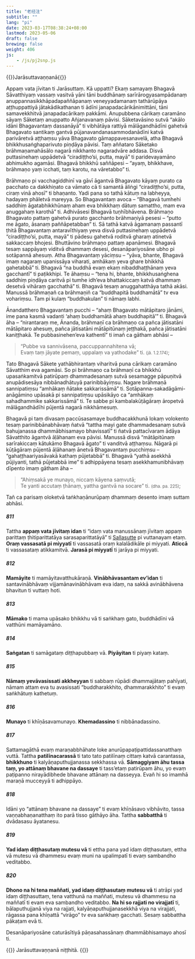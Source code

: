 ```yaml
---
title: "老经注"
subtitle: ""
lang: "pi"
date: 2023-03-17T08:38:24+08:00
lastmod: 2023-05-06
draft: false
brewing: false
weight: 406
js:
    - /js/pj2snp.js
---
```


{{<subtitle>}}Jarāsuttavaṇṇanā{{</subtitle>}}

Appaṃ vata jīvitan ti Jarāsuttaṃ. Kā uppatti? Ekaṃ samayaṃ Bhagavā Sāvatthiyaṃ vassaṃ vasitvā yāni tāni buddhānaṃ sarīrārogyasampādanaṃ anuppannasikkhāpadapaññāpanaṃ veneyyadamanaṃ tathārūpāya aṭṭhuppattiyā jātakādikathanan ti ādīni janapadacārikānimittāni, tāni samavekkhitvā janapadacārikaṃ pakkāmi. Anupubbena cārikaṃ caramāno sāyaṃ Sāketaṃ anuppatto Añjanavanaṃ pāvisi. Sāketavāsino sutvā “akālo idāni Bhagavantaṃ dassanāyā” ti vibhātāya rattiyā mālāgandhādīni gahetvā Bhagavato santikaṃ gantvā pūjanavandanasammodanādīni katvā parivāretvā aṭṭhaṃsu yāva Bhagavato gāmappavesanavelā, atha Bhagavā bhikkhusaṅghaparivuto piṇḍāya pāvisi. Taṃ aññataro Sāketako brāhmaṇamahāsālo nagarā nikkhanto nagaradvāre addasa. Disvā puttasinehaṃ uppādetvā “ciradiṭṭho’si, putta, mayā” ti paridevayamāno abhimukho agamāsi. Bhagavā bhikkhū saññāpesi – “ayaṃ, bhikkhave, brāhmaṇo yaṃ icchati, taṃ karotu, na vāretabbo” ti.

Brāhmaṇo pi vacchagiddhinī va gāvī āgantvā Bhagavato kāyaṃ purato ca pacchato ca dakkhiṇato ca vāmato cā ti samantā āliṅgi “ciradiṭṭho’si, putta, ciraṃ vinā ahosī” ti bhaṇanto. Yadi pana so tathā kātuṃ na labheyya, hadayaṃ phāletvā mareyya. So Bhagavantaṃ avoca – “Bhagavā tumhehi saddhiṃ āgatabhikkhūnaṃ aham eva bhikkhaṃ dātuṃ samattho, mam eva anuggahaṃ karothā” ti. Adhivāsesi Bhagavā tuṇhībhāvena. Brāhmaṇo Bhagavato pattaṃ gahetvā purato gacchanto brāhmaṇiyā pesesi – “putto me āgato, āsanaṃ paññāpetabban” ti. Sā tathā katvā āgamanaṃ passantī ṭhitā Bhagavantaṃ antaravīthiyaṃ yeva disvā puttasinehaṃ uppādetvā “ciradiṭṭho’si, putta, mayā” ti pādesu gahetvā roditvā gharaṃ atinetvā sakkaccaṃ bhojesi. Bhuttāvino brāhmaṇo pattaṃ apanāmesi. Bhagavā tesaṃ sappāyaṃ viditvā dhammaṃ desesi, desanāpariyosāne ubho pi sotāpannā ahesuṃ. Atha Bhagavantaṃ yāciṃsu – “yāva, bhante, Bhagavā imaṃ nagaraṃ upanissāya viharati, amhākaṃ yeva ghare bhikkhā gahetabbā” ti. Bhagavā “na buddhā evaṃ ekaṃ nibaddhaṭṭhānaṃ yeva gacchantī” ti paṭikkhipi. Te āhaṃsu – “tena hi, bhante, bhikkhusaṅghena saddhiṃ piṇḍāya caritvā pi tumhe idh’eva bhattakiccaṃ katvā dhammaṃ desetvā vihāraṃ gacchathā” ti. Bhagavā tesaṃ anuggahatthāya tathā akāsi. Manussā brāhmaṇañ ca brāhmaṇiñ ca “buddhapitā buddhamātā” tv eva vohariṃsu. Tam pi kulaṃ “buddhakulan” ti nāmaṃ labhi.

Ānandatthero Bhagavantaṃ pucchi – “ahaṃ Bhagavato mātāpitaro jānāmi, ime pana kasmā vadanti ‘ahaṃ buddhamātā ahaṃ buddhapitā’” ti. Bhagavā āha – “nirantaraṃ me, Ānanda, brāhmaṇī ca brāhmaṇo ca pañca jātisatāni mātāpitaro ahesuṃ, pañca jātisatāni mātāpitūnaṃ jeṭṭhakā, pañca jātisatāni kaniṭṭhakā. Te pubbasinehen’eva kathentī” ti imañ ca gātham abhāsi –

> “Pubbe va sannivāsena, paccuppannahitena vā;  
> Evaṃ taṃ jāyate pemaṃ, uppalaṃ va yathodake” ti. <small>(jā. 1.2.174)</small>;

Tato Bhagavā Sākete yathābhirantaṃ viharitvā puna cārikaṃ caramāno Sāvatthim eva agamāsi. So pi brāhmaṇo ca brāhmaṇī ca bhikkhū upasaṅkamitvā patirūpaṃ dhammadesanaṃ sutvā sesamagge pāpuṇitvā anupādisesāya nibbānadhātuyā parinibbāyiṃsu. Nagare brāhmaṇā sannipatiṃsu “amhākaṃ ñātake sakkarissāmā” ti. Sotāpanna-sakadāgāmi-anāgāmino upāsakā pi sannipatiṃsu upāsikāyo ca “amhākaṃ sahadhammike sakkarissāmā” ti. Te sabbe pi kambalakūṭāgāraṃ āropetvā mālāgandhādīhi pūjentā nagarā nikkhāmesuṃ.

Bhagavā pi taṃ divasaṃ paccūsasamaye buddhacakkhunā lokaṃ volokento tesaṃ parinibbānabhāvaṃ ñatvā “tattha mayi gate dhammadesanaṃ sutvā bahujanassa dhammābhisamayo bhavissatī” ti ñatvā pattacīvaram ādāya Sāvatthito āgantvā āḷāhanam eva pāvisi. Manussā disvā “mātāpitūnaṃ sarīrakiccaṃ kātukāmo Bhagavā āgato” ti vanditvā aṭṭhaṃsu. Nāgarā pi kūṭāgāraṃ pūjentā āḷāhanaṃ ānetvā Bhagavantaṃ pucchiṃsu – “gahaṭṭhaariyasāvakā kathaṃ pūjetabbā” ti. Bhagavā “yathā asekkhā pūjiyanti, tathā pūjetabbā ime” ti adhippāyena tesaṃ asekkhamunibhāvaṃ dīpento imaṃ gātham āha –

> “Ahiṃsakā ye munayo, niccaṃ kāyena saṃvutā;  
> Te yanti accutaṃ ṭhānaṃ, yattha gantvā na socare” ti. <small>(dha. pa. 225)</small>;

Tañ ca parisaṃ oloketvā taṅkhaṇānurūpaṃ dhammaṃ desento imaṃ suttam abhāsi.

##### 811

Tattha **appaṃ vata jīvitaṃ idan** ti “idaṃ vata manussānaṃ jīvitaṃ appaṃ parittaṃ ṭhitiparittatāya sarasaparittatāyā” ti [Sallasutte](../308/) pi vuttanayam etaṃ. **Oraṃ vassasatā pi miyyatī** ti vassasatā oraṃ kalalādikāle pi miyyati. **Aticcā** ti vassasataṃ atikkamitvā. **Jarasā pi miyyatī** ti jarāya pi miyyati.

##### 812

**Mamāyite** ti mamāyitavatthukāraṇā. **Vinābhāvasantam ev’idan** ti santavinābhāvaṃ vijjamānavinābhāvam eva idaṃ, na sakkā avinābhāvena bhavitun ti vuttaṃ hoti.

##### 813

**Māmako** ti mama upāsako bhikkhu vā ti saṅkhaṃ gato, buddhādīni vā vatthūni mamāyamāno.

##### 814

**Saṅgatan** ti samāgataṃ diṭṭhapubbaṃ vā. **Piyāyitan** ti piyaṃ kataṃ.

##### 815

**Nāmaṃ yevāvasissati akkheyyan** ti sabbaṃ rūpādi dhammajātaṃ pahīyati, nāmam attam eva tu avasissati “buddharakkhito, dhammarakkhito” ti evaṃ saṅkhātuṃ kathetuṃ.

##### 816

**Munayo** ti khīṇāsavamunayo. **Khemadassino** ti nibbānadassino.

##### 817

Sattamagāthā evaṃ maraṇabbhāhate loke anurūpapaṭipattidassanatthaṃ vuttā. Tattha **patilīnacarassā** ti tato tato patilīnaṃ cittaṃ katvā carantassa, **bhikkhuno** ti kalyāṇaputhujjanassa sekkhassa vā. **Sāmaggiyam āhu tassa taṃ, yo attānaṃ bhavane na dassaye** ti tass’etaṃ patirūpam āhu, yo evaṃ paṭipanno nirayādibhede bhavane attānaṃ na dasseyya. Evañ hi so imamhā maraṇā mucceyyā ti adhippāyo.

##### 818

Idāni yo “attānaṃ bhavane na dassaye” ti evaṃ khīṇāsavo vibhāvito, tassa vaṇṇabhaṇanatthaṃ ito parā tisso gāthāyo āha. Tattha **sabbatthā** ti dvādasasu āyatanesu.

##### 819

**Yad idaṃ diṭṭhasutaṃ mutesu vā** ti ettha pana yad idaṃ diṭṭhasutaṃ, ettha vā mutesu vā dhammesu evaṃ muni na upalimpatī ti evaṃ sambandho veditabbo.

##### 820

**Dhono na hi tena maññati, yad idaṃ diṭṭhasutaṃ mutesu vā** ti atrāpi yad idaṃ diṭṭhasuttaṃ, tena vatthunā na maññati, mutesu vā dhammesu na maññatī ti evam eva sambandho veditabbo. **Na hi so rajjati no virajjatī** ti, bālaputhujjanā viya na rajjati, kalyāṇaputhujjanasekkhā viya na virajjati, rāgassa pana khīṇattā “virāgo” tv eva saṅkhaṃ gacchati. Sesaṃ sabbattha pākaṭam evā ti.

Desanāpariyosāne caturāsītiyā pāṇasahassānaṃ dhammābhisamayo ahosī ti.

{{<eof>}}
    Jarāsuttavaṇṇanā niṭṭhitā.
{{</eof>}}